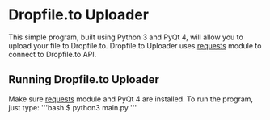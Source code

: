 Dropfile.to Uploader
====================

This simple program, built using Python 3 and PyQt 4, will allow you to upload your file to Dropfile.to.
Dropfile.to Uploader uses [requests](http://docs.python-requests.org) module to connect to Dropfile.to API.

Running Dropfile.to Uploader
----------------------------

Make sure [requests](http://docs.python-requests.org) module and PyQt 4 are installed. To run the program, just type:
'''bash
$ python3 main.py
'''
